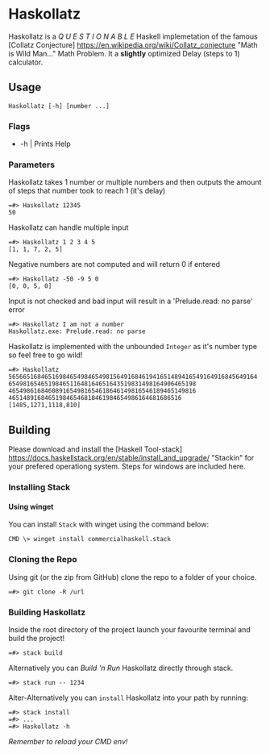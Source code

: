 # Haskollatz
Haskollatz is a *Q U E S T I O N A B L E* Haskell implemetation of the famous [Collatz Conjecture] https://en.wikipedia.org/wiki/Collatz_conjecture "Math is Wild Man..." Math Problem.
It a **slightly** optimized Delay (steps to 1) calculator.

## Usage

`Haskollatz [-h] [number ...]`

### Flags

- -h | Prints Help

### Parameters

Haskollatz takes 1 number or multiple numbers and then outputs the amount of steps that number took to reach 1 (it's delay)

```
=#> Haskollatz 12345
50
```

Haskollatz can handle multiple input
```
=#> Haskollatz 1 2 3 4 5
[1, 1, 7, 2, 5]
```

Negative numbers are not computed and will return 0 if entered
```
=#> Haskollatz -50 -9 5 0
[0, 0, 5, 0]
```

Input is not checked and bad input will result in a 'Prelude.read: no parse' error
```
=#> Haskollatz I am not a number
Haskollatz.exe: Prelude.read: no parse
```

Haskollatz is implemented with the unbounded `Integer` as it's number type so feel free to go wild!
```
=#> Haskollatz 565665168465169846549846549815649168461941651489416549164916845649164 6549816546519846511648164651643519831498164906465198 4654986168460891654981654618646149816546189465149816 465148916846519846546818461984654986164681686516
[1485,1271,1118,810]
```

## Building

Please download and install the [Haskell Tool-stack] https://docs.haskellstack.org/en/stable/install_and_upgrade/ "Stackin" for your prefered operationg system.
Steps for windows are included here.

### Installing Stack
#### Using winget
You can install `Stack` with winget using the command below:
```
CMD \> winget install commercialhaskell.stack
```

### Cloning the Repo
Using git (or the zip from GitHub) clone the repo to a folder of your choice.
```
=#> git clone -R /url
```

### Building Haskollatz
Inside the root directory of the project launch your favourite terminal and build the project!
```
=#> stack build
```

Alternatively you can *Build 'n Run* Haskollatz directly through stack.
```
=#> stack run -- 1234
```

Alter-Alternatively you can `install` Haskollatz into your path by running:
```
=#> stack install
=#> ...
=#> Haskollatz -h
```
*Remember to reload your CMD env!*


